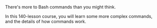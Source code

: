 There's more to Bash commands than you might think.

In this 140-lesson course, you will learn some more complex commands, and the details of how commands work.
